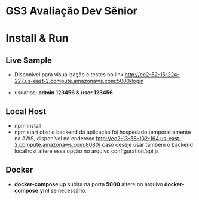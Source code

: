 # GS3 Avaliação Dev Sênior

# Install & Run

## Live Sample

- Disponível para visualização e testes no link http://ec2-52-15-224-227.us-east-2.compute.amazonaws.com:5000/login

* usuarios: <b>admin 123456</b> & <b>user 123456</b>

## Local Host

- npm install
- npm start
  obs: o backend da aplicação foi hospedado temporariamente na AWS, disponível no endereço http://ec2-13-58-102-164.us-east-2.compute.amazonaws.com:8080/ caso deseje usar também o backend localhost altere essa opção no arquivo configuration/api.js

## Docker

- <b>docker-compose up</b> subira na porta <b>5000</b> altere no arquivo <b>docker-compose.yml</b> se necessário.
